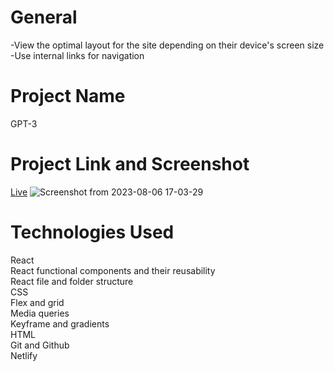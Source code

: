# General
-View the optimal layout for the site depending on their device's screen size  
-Use internal links for navigation  
# Project Name
GPT-3
# Project Link and Screenshot
[Live](https://gpt-3-deployed.netlify.app/)
![Screenshot from 2023-08-06 17-03-29](https://github.com/bokhuuu/GPT-3/assets/126252413/6612da45-8d45-4cf0-8672-1475a2576c7a)
# Technologies Used
React  
React functional components and their reusability  
React file and folder structure  
CSS  
Flex and grid  
Media queries  
Keyframe and gradients  
HTML    
Git and Github  
Netlify




